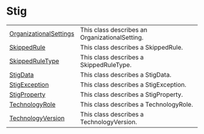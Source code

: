 # Stig

|||
|-|-|
| [OrganizationalSettings][OrganizationalSettings] | This class describes an OrganizationalSetting.|
| [SkippedRule][SkippedRule] | This class describes a SkippedRule.|
| [SkippedRuleType][SkippedRuleType] |This class describes a SkippedRuleType. |
| [StigData][StigData] | This class describes a StigData. |
| [StigException][StigException] | This class describes a StigException. |
| [StigProperty][StigProperty] | This class describes a StigProperty. |
| [TechnologyRole][TechnologyRole] | This class describes a TechnologyRole. |
| [TechnologyVersion][TechnologyVersion] | This class describes a TechnologyVersion. |

[OrganizationalSettings]: https://github.com/Microsoft/PowerStig/wiki/Stig.OrganizationalSettings.Class
[SkippedRule]:            https://github.com/Microsoft/PowerStig/wiki/Stig.SkippedRule.Class
[SkippedRuleType]:        https://github.com/Microsoft/PowerStig/wiki/Stig.SkippedRuleType.Class
[StigData]:               https://github.com/Microsoft/PowerStig/wiki/Stig.StigData.Class
[StigException]:          https://github.com/Microsoft/PowerStig/wiki/Stig.StigException.Class
[StigProperty]:           https://github.com/Microsoft/PowerStig/wiki/Stig.StigProperty.Class
[TechnologyRole]:         https://github.com/Microsoft/PowerStig/wiki/Stig.TechnologyRole.Class
[TechnologyVersion]:      https://github.com/Microsoft/PowerStig/wiki/Stig.TechnologyVersion.Class
